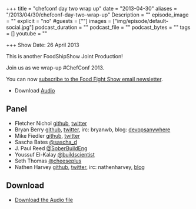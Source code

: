 +++
title = "chefconf day two wrap up"
date = "2013-04-30"
aliases = "/2013/04/30/chefconf-day-two-wrap-up"
Description = ""
episode_image = ""
explicit = "no"
#guests = [""]
images = ["img/episode/default-social.jpg"]
podcast_duration = ""
podcast_file = ""
podcast_bytes = ""
tags = []
youtube = ""

+++
Show Date:  26 April 2013

This is another FoodShipShow Joint Production!

Join us as we wrap-up #ChefConf 2013.

You can now [subscribe to the Food Fight Show email newsletter](http://bit.ly/ffsmail).

* Download [Audio](http://traffic.libsyn.com/foodfight/ChefConf-2013-Wrap-Up.mp3)

Panel<a name="panel"></a>
-----

* Fletcher Nichol [github](http://github.com/fnichol), [twitter](https://twitter.com/fnichol)
* Bryan Berry [github](http://github.com/bryanwb), [twitter](http://twitter.com/bryanwb), irc: bryanwb, blog: [devopsanywhere](http://devopsanywhere.blogspot.com)
* Mike Fiedler [github](http://github.com/miketheman), [twitter](http://twitter.com/mikefiedler)
* Sascha Bates [@sascha_d](http://twitter.com/sascha_d)
* J. Paul Reed [@SoberBuildEng](http://twitter.com/SoberBuildEng)
* Youssuf El-Kalay [@buildscientist](http://twitter.com/buildscientist)
* Seth Thomas [@cheeseplus](http://twitter.com/cheeseplus)
* Nathen Harvey [github](http://github.com/nathenharvey), [twitter](http://twitter.com/nathenharvey), irc: nathenharvey, [blog](http://nathenharvey.com)

Download
--------

* [Download the Audio file](http://traffic.libsyn.com/foodfight/ChefConf-2013-Wrap-Up.mp3)
